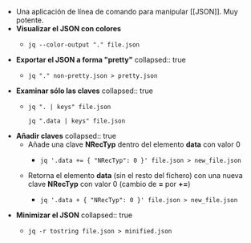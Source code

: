 - Una aplicación de línea de comando para manipular [[JSON]]. Muy potente.
- **Visualizar el JSON con colores**
  - ```shell
    jq --color-output "." file.json
    ```
- **Exportar el JSON a forma "pretty"**
  collapsed:: true
  - ```shell
    jq "." non-pretty.json > pretty.json
    ```
- **Examinar sólo las claves**
  collapsed:: true
  - ```shell
    jq ". | keys" file.json
    
    jq ".data | keys" file.json
    ```
- **Añadir claves**
  collapsed:: true
  - Añade una clave **NRecTyp** dentro del elemento **data** con valor 0
    - ```shell
      jq '.data += { "NRecTyp": 0 }' file.json > new_file.json
      ```
  - Retorna el elemento **data** (sin el resto del fichero) con una nueva clave **NRecTyp** con valor 0 (cambio de **=** por **+=**)
    - ```shell
      jq '.data + { "NRecTyp": 0 }' file.json > new_file.json
      ```
- **Minimizar el JSON**
  collapsed:: true
  - ```shell
    jq -r tostring file.json > minified.json
    ```